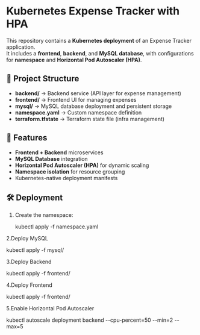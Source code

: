 # Kubernetes Expense Tracker with HPA

This repository contains a **Kubernetes deployment** of an Expense Tracker application.  
It includes a **frontend**, **backend**, and **MySQL database**, with configurations for **namespace** and **Horizontal Pod Autoscaler (HPA)**.

## 📂 Project Structure

- **backend/** → Backend service (API layer for expense management)
- **frontend/** → Frontend UI for managing expenses
- **mysql/** → MySQL database deployment and persistent storage
- **namespace.yaml** → Custom namespace definition
- **terraform.tfstate** → Terraform state file (infra management)

## 🚀 Features

- **Frontend + Backend** microservices
- **MySQL Database** integration
- **Horizontal Pod Autoscaler (HPA)** for dynamic scaling
- **Namespace isolation** for resource grouping
- Kubernetes-native deployment manifests

## 🛠️ Deployment

1. Create the namespace:

   kubectl apply -f namespace.yaml

2.Deploy MySQL
   
   kubectl apply -f mysql/

3.Deploy Backend
   
   kubectl apply -f frontend/


4.Deploy Frontend
   
   kubectl apply -f frontend/


5.Enable Horizontal Pod Autoscaler
   
   kubectl autoscale deployment backend --cpu-percent=50 --min=2 --max=5
